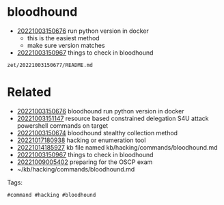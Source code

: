 # bloodhound

- [20221003150676](/zet/20221003150676/README.md) run python version in docker
  - this is the easiest method
  - make sure version matches
- [20221003150967](/zet/20221003150967/README.md) things to check in bloodhound

` zet/20221003150677/README.md `

# Related

- [20221003150676](/zet/20221003150676/README.md) bloodhound run python version in docker
- [20221003151147](/zet/20221003151147/README.md) resource based constrained delegation S4U attack powershell commands on target
- [20221003150674](/zet/20221003150674/README.md) bloodhound stealthy collection method
- [20221017180938](/zet/20221017180938/README.md) hacking or enumeration tool
- [20221014185927](/zet/20221014185927/README.md) kb file named kb/hacking/commands/bloodhound.md
- [20221003150967](/zet/20221003150967/README.md) things to check in bloodhound
- [20221009005402](/zet/20221009005402/README.md) preparing for the OSCP exam
- ~/kb/hacking/commands/bloodhound.md

Tags:

    #command #hacking #bloodhound 
